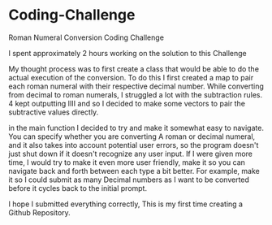 # Coding-Challenge
Roman Numeral Conversion Coding Challenge

I spent approximately 2 hours working on the solution to this Challenge

My thought process was to first create a class that would be able to do the actual execution of the conversion. To do this I first created a map to pair each roman numeral with their respective decimal number. While converting from decimal to roman numerals, I struggled a lot with the subtraction rules. 4 kept outputting IIII and so I decided to make some vectors to pair the subtractive values directly. 

in the main function I decided to try and make it somewhat easy to navigate. You can specify whether you are converting A roman or decimal numeral, and it also takes into account potential user errors, so the program doesn't just shut down if it doesn't recognize any user input. If I were given more time, I would try to make it even more user friendly, make it so you can navigate back and forth between each type a bit better. For example, make it so I could submit as many Decimal numbers as I want to be converted before it cycles back to the initial prompt. 

I hope I submitted everything correctly, This is my first time creating a Github Repository.
